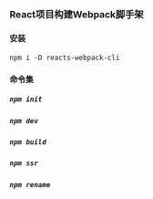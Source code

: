 ### React项目构建Webpack脚手架

#### 安装
```
npm i -D reacts-webpack-cli
```
#### 命令集
##### `npm init`
##### `npm dev`
##### `npm build`
##### `npm ssr`
##### `npm rename`